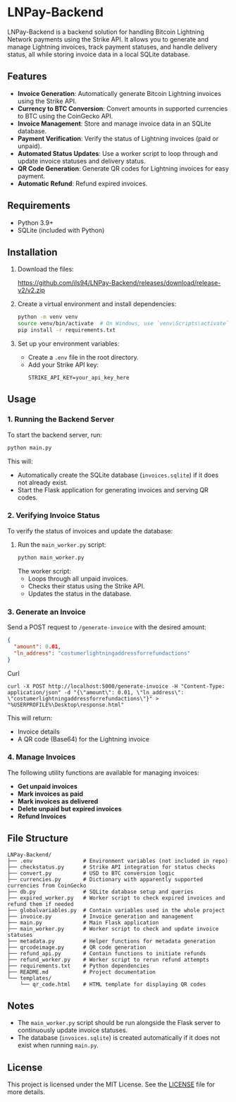 # LNPay-Backend

LNPay-Backend is a backend solution for handling Bitcoin Lightning Network payments using the Strike API. It allows you to generate and manage Lightning invoices, track payment statuses, and handle delivery status, all while storing invoice data in a local SQLite database.

## Features

- **Invoice Generation**: Automatically generate Bitcoin Lightning invoices using the Strike API.
- **Currency to BTC Conversion**: Convert amounts in supported currencies to BTC using the CoinGecko API.
- **Invoice Management**: Store and manage invoice data in an SQLite database.
- **Payment Verification**: Verify the status of Lightning invoices (paid or unpaid).
- **Automated Status Updates**: Use a worker script to loop through and update invoice statuses and delivery status.
- **QR Code Generation**: Generate QR codes for Lightning invoices for easy payment.
- **Automatic Refund**: Refund expired invoices.

## Requirements

- Python 3.9+
- SQLite (included with Python)

## Installation

1. Download the files:
   
   https://github.com/ils94/LNPay-Backend/releases/download/release-v2/v2.zip

3. Create a virtual environment and install dependencies:
   ```bash
   python -m venv venv
   source venv/bin/activate  # On Windows, use `venv\Scripts\activate`
   pip install -r requirements.txt
   ```

4. Set up your environment variables:
   - Create a `.env` file in the root directory.
   - Add your Strike API key:
     ```env
     STRIKE_API_KEY=your_api_key_here
     ```

## Usage

### 1. Running the Backend Server
To start the backend server, run:
```bash
python main.py
```
This will:
- Automatically create the SQLite database (`invoices.sqlite`) if it does not already exist.
- Start the Flask application for generating invoices and serving QR codes.

### 2. Verifying Invoice Status
To verify the status of invoices and update the database:
1. Run the `main_worker.py` script:
   ```bash
   python main_worker.py
   ```
   The worker script:
   - Loops through all unpaid invoices.
   - Checks their status using the Strike API.
   - Updates the status in the database.

### 3. Generate an Invoice
Send a POST request to `/generate-invoice` with the desired amount:
```json
{
  "amount": 0.01,
  "ln_address": "costumerlightningaddressforrefundactions"
}
```
Curl
```
curl -X POST http://localhost:5000/generate-invoice -H "Content-Type: application/json" -d "{\"amount\": 0.01, \"ln_address\": \"costumerlightningaddressforrefundactions\"}" > "%USERPROFILE%\Desktop\response.html"
```
This will return:
- Invoice details
- A QR code (Base64) for the Lightning invoice

### 4. Manage Invoices
The following utility functions are available for managing invoices:
- **Get unpaid invoices**
- **Mark invoices as paid**
- **Mark invoices as delivered**
- **Delete unpaid but expired invoices**
- **Refund Invoices**

## File Structure

```
LNPay-Backend/
├── .env                # Environment variables (not included in repo)
├── checkstatus.py      # Strike API integration for status checks
├── convert.py          # USD to BTC conversion logic
├── currencies.py       # Dictionary with apparently supported currencies from CoinGecko
├── db.py               # SQLite database setup and queries
├── expired_worker.py   # Worker script to check expired invoices and refund them if needed
├── globalvariables.py  # Contain variables used in the whole project
├── invoice.py          # Invoice generation and management
├── main.py             # Main Flask application
├── main_worker.py      # Worker script to check and update invoice statuses
├── metadata.py         # Helper functions for metadata generation
├── qrcodeimage.py      # QR code generation
├── refund_api.py       # Contain functions to initiate refunds
├── refund_worker.py    # Worker script to rerun refund attempts
├── requirements.txt    # Python dependencies
├── README.md           # Project documentation
└── templates/
    └── qr_code.html    # HTML template for displaying QR codes
```

## Notes

- The `main_worker.py` script should be run alongside the Flask server to continuously update invoice statuses.
- The database (`invoices.sqlite`) is created automatically if it does not exist when running `main.py`.

## License
This project is licensed under the MIT License. See the [LICENSE](LICENSE) file for more details.

